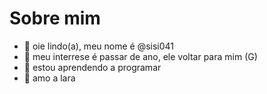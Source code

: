 # Sobre mim


- 👋 oie lindo(a), meu nome é @sisi041
- 👀 meu interrese é passar de ano, ele voltar para mim (G)
- 🌱 estou aprendendo a programar 
- 💞️ amo a lara
